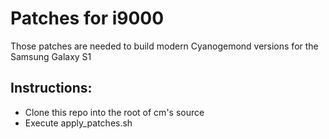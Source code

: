 # Patches for i9000

Those patches are needed to build modern Cyanogemond versions for the Samsung Galaxy S1

## Instructions:

+ Clone this repo into the root of cm's source
+ Execute apply_patches.sh